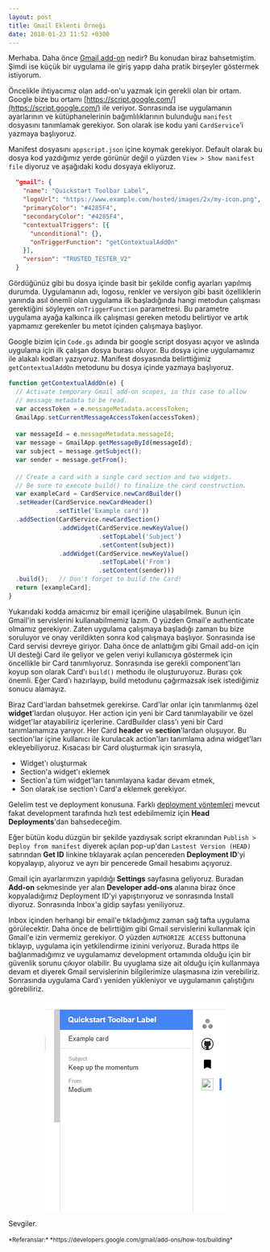 ```yaml
---
layout: post
title: Gmail Eklenti Örneği
date: 2018-01-23 11:52 +0300
---
```


Merhaba. Daha önce [Gmail add-on](http://enderahmetyurt.com/2018/01/09/gmail-e-eklenti-yazmak.html) nedir? Bu konudan biraz bahsetmiştim. Şimdi ise küçük bir uygulama ile giriş yapıp daha pratik birşeyler göstermek istiyorum.

Öncelikle ihtiyacımız olan add-on'u yazmak için gerekli olan bir ortam. Google bize bu ortamı [https://script.google.com/](https://script.google.com/) ile veriyor. Sonrasında ise uygulamanın ayarlarının ve kütüphanelerinin bağımlılıklarının bulunduğu ```manifest``` dosyasını tanımlamak gerekiyor. Son olarak ise kodu yani ```CardService```'i yazmaya başlıyoruz.

Manifest dosyasını ```appscript.json``` içine koymak gerekiyor. Default olarak bu dosya kod yazdığımız yerde görünür değil o yüzden ```View > Show manifest file``` diyoruz ve aşağıdaki kodu dosyaya ekliyoruz.

```json
  "gmail": {
    "name": "Quickstart Toolbar Label",
    "logoUrl": "https://www.example.com/hosted/images/2x/my-icon.png",
    "primaryColor": "#4285F4",
    "secondaryColor": "#4285F4",
    "contextualTriggers": [{
      "unconditional": {},
      "onTriggerFunction": "getContextualAddOn"
    }],
    "version": "TRUSTED_TESTER_V2"
  }
```

Gördüğünüz gibi bu dosya içinde basit bir şekilde config ayarları yapılmış durumda. Uygulamanın adı, logosu, renkler ve versiyon gibi basit özelliklerin yanında asıl önemli olan uygulama ilk başladığında hangi metodun çalışması gerektiğini söyleyen ```onTriggerFunction``` parametresi. Bu parametre uygulama ayağa kalkınca ilk çalışması gereken metodu belirtiyor ve artık yapmamız gerekenler bu metot içinden çalışmaya başlıyor.

Google bizim için ```Code.gs``` adında bir google script dosyası açıyor ve aslında uygulama için ilk çalışan dosya burası oluyor. Bu dosya içine uygulamamız ile alakalı kodları yazıyoruz. Manifest dosyasında belirttiğimiz ```getContextualAddOn``` metodunu bu dosya içinde yazmaya başlıyoruz.

```js
function getContextualAddOn(e) {
  // Activate temporary Gmail add-on scopes, in this case to allow
  // message metadata to be read.
  var accessToken = e.messageMetadata.accessToken;
  GmailApp.setCurrentMessageAccessToken(accessToken);
  
  var messageId = e.messageMetadata.messageId;
  var message = GmailApp.getMessageById(messageId);
  var subject = message.getSubject();
  var sender = message.getFrom();
  
  // Create a card with a single card section and two widgets.
  // Be sure to execute build() to finalize the card construction.
  var exampleCard = CardService.newCardBuilder()
  .setHeader(CardService.newCardHeader()
             .setTitle('Example card'))
  .addSection(CardService.newCardSection()
              .addWidget(CardService.newKeyValue()
                         .setTopLabel('Subject')
                         .setContent(subject))
              .addWidget(CardService.newKeyValue()
                         .setTopLabel('From')
                         .setContent(sender)))
  .build();   // Don't forget to build the Card!
  return [exampleCard];
}
```

Yukarıdaki kodda amacımız bir email içeriğine ulaşabilmek. Bunun için Gmail'in servislerini kullanabilmemiz lazım. O yüzden Gmail'e authenticate olmamız gerekiyor. Zaten uygulama çalışmaya başladığı zaman bu bize soruluyor ve onay verildikten sonra kod çalışmaya başlıyor. Sonrasında ise Card servisi devreye giriyor. Daha önce de anlattığım gibi Gmail add-on için UI desteği Card ile geliyor ve gelen veriyi kullanıcıya göstermek için öncellikle bir Card tanımlıyoruz. Sonrasında ise gerekli component'ları koyup son olarak Card'ı ```build()``` methodu ile oluşturuyoruz. Burası çok önemli. Eğer Card'ı hazırlayıp, build metodunu çağırmazsak isek istediğimiz sonucu alamayız.

Biraz Card'lardan bahsetmek gerekirse. Card'lar onlar için tanımlanmış özel **widget**'lardan oluşuyor. Her action için yeni bir Card tanımlayabilir ve özel widget'lar atayabiliriz içerlerine. CardBuilder class'ı yeni bir Card tanımlamamıza yarıyor. Her Card **header** ve **section**'lardan oluşuyor. Bu section'lar içine kullanıcı ile kurulacak action'ları tanımlama adına widget'ları ekleyebiliyoruz. Kısacası bir Card oluşturmak için sırasıyla,

* Widget'ı oluşturmak
* Section'a widget'ı eklemek
* Section'a tüm widget'ları tanımlayana kadar devam etmek,
* Son olarak ise section'ı Card'a eklemek gerekiyor.

Gelelim test ve deployment konusuna. Farklı [deployment yöntemleri](https://developers.google.com/apps-script/concepts/deployments) mevcut fakat development tarafında hızlı test edebilmemiz için **Head Deployments**'dan bahsedeceğim.

Eğer bütün kodu düzgün bir şekilde yazdıysak script ekranından ```Publish > Deploy from manifest``` diyerek açılan pop-up'dan ```Lastest Version (HEAD)``` satırından **Get ID** linkine tıklayarak açılan pencereden **Deployment ID**'yi kopyalayıp, alıyoruz ve ayrı bir pencerede Gmail hesabımı açıyoruz.

Gmail için ayarlarımızın yapıldığı **Settings** sayfasına geliyoruz. Buradan **Add-on** sekmesinde yer alan **Developer add-ons** alanına biraz önce kopyaladığımız Deployment ID'yi yapıştırıyoruz ve sonrasında Install diyoruz. Sonrasında Inbox'a gidip sayfası yeniliyoruz.

Inbox içinden herhangi bir email'e tıkladığımız zaman sağ tafta uygulama görülecektir. Daha önce de belirttiğim gibi Gmail servislerini kullanmak için Gmail'e izin vermemiz gerekiyor. O yüzden ```AUTHORIZE ACCESS``` buttonuna tıklayıp, uygulama için yetkilendirme izinini veriyoruz. Burada https ile bağlanmadığımız ve uygulamamız development ortamında olduğu için bir güvenlik sorunu çıkıyor olabilir. Bu uyuglama size ait olduğu için kullanmaya devam et diyerek Gmail servislerinin bilgilerimize ulaşmasına izin verebiliriz. Sonrasında uygulama Card'ı yeniden yükleniyor ve uygulamanın çalıştığını görebiliriz.

<div style="display: flex; justify-content: center;"><img src="/public/images/gmail-add-on-ss.png"></div>


Sevgiler.

<small>
*Referanslar:* 
*https://developers.google.com/gmail/add-ons/how-tos/building*
</small>
